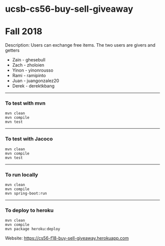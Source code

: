 # ucsb-cs56-buy-sell-giveaway

# Fall 2018
Description: Users can exchange free items. The two users are givers and getters

- Zain - ghesebull
- Zach - zholoien
- Yinon - yinonrousso
- Rami - ramipinto
- Juan - juangonzalez20
- Derek - derektkbang

---

### To test with mvn
```
mvn clean
mvn compile
mvn test
```

---

### To test with Jacoco
```
mvn clean
mvn compile
mvn test
```

----

### To run locally
```
mvn clean
mvn compile
mvn spring-boot:run
```

---

### To deploy to heroku
```
mvn clean
mvn compile
mvn package heroku:deploy
```
Website: https://cs56-f18-buy-sell-giveaway.herokuapp.com
